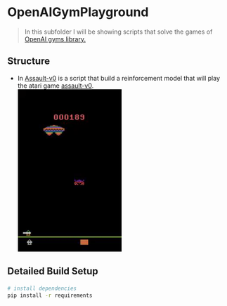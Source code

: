 # OpenAIGymPlayground
> In this subfolder I will be showing scripts that solve the games of [OpenAI gyms library.](https://gym.openai.com/)

## Structure
- In [Assault-v0](./Assault-v0/) is a script that build a reinforcement model that will play the atari game [assault-v0](https://gym.openai.com/envs/Assault-v0/). <br/>![GameGif](./Assault-v0/assaultGif.gif)

## Detailed Build Setup

```bash
# install dependencies
pip install -r requirements
```
